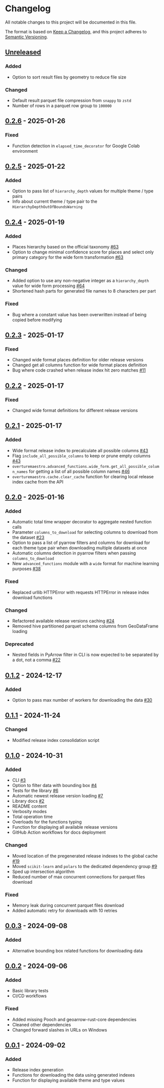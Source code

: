 # Changelog

All notable changes to this project will be documented in this file.

The format is based on [Keep a Changelog](https://keepachangelog.com/en/1.0.0/),
and this project adheres to [Semantic Versioning](https://semver.org/spec/v2.0.0.html).

## [Unreleased]

### Added

- Option to sort result files by geometry to reduce file size

### Changed

- Default result parquet file compression from `snappy` to `zstd`
- Number of rows in a parquet row group to `100000`

## [0.2.6] - 2025-01-26

### Fixed

- Function detection in `elapsed_time_decorator` for Google Colab environment

## [0.2.5] - 2025-01-22

### Added

- Option to pass list of `hierarchy_depth` values for multiple theme / type pairs
- Info about current theme / type pair to the `HierarchyDepthOutOfBoundsWarning`

## [0.2.4] - 2025-01-19

### Added

- Places hierarchy based on the official taxonomy [#63](https://github.com/kraina-ai/overturemaestro/issues/63)
- Option to change minimal confidence score for places and select only primary category for the wide form transformation [#63](https://github.com/kraina-ai/overturemaestro/issues/63)

### Changed

- Added option to use any non-negative integer as a `hierarchy_depth` value for wide form processing [#64](https://github.com/kraina-ai/overturemaestro/issues/64)
- Shortened hash parts for generated file names to 8 characters per part

### Fixed

- Bug where a constant value has been overwritten instead of being copied before modifying

## [0.2.3] - 2025-01-17

### Fixed

- Changed wide format places definition for older release versions
- Changed get all columns function for wide format places definition
- Bug where code crashed when release index hit zero matches [#11](https://github.com/kraina-ai/overturemaestro/issues/11)

## [0.2.2] - 2025-01-17

### Fixed

- Changed wide format definitions for different release versions

## [0.2.1] - 2025-01-17

### Added

- Wide format release index to precalculate all possible columns [#43](https://github.com/kraina-ai/overturemaestro/issues/43)
- Flag `include_all_possible_columns` to keep or prune empty columns [#43](https://github.com/kraina-ai/overturemaestro/issues/43)
- `overturemaestro.advanced_functions.wide_form.get_all_possible_column_names` for getting a list of all possible column names [#46](https://github.com/kraina-ai/overturemaestro/issues/46)
- `overturemaestro.cache.clear_cache` function for clearing local release index cache from the API

## [0.2.0] - 2025-01-16

### Added

- Automatic total time wrapper decorator to aggregate nested function calls
- Parameter `columns_to_download` for selecting columns to download from the dataset [#23](https://github.com/kraina-ai/overturemaestro/issues/23)
- Option to pass a list of pyarrow filters and columns for download for each theme type pair when downloading multiple datasets at once
- Automatic columns detection in pyarrow filters when passing `columns_to_download`
- New `advanced_functions` module with a `wide` format for machine learning purposes [#38](https://github.com/kraina-ai/overturemaestro/issues/38)

### Fixed

- Replaced urllib HTTPError with requests HTTPError in release index download functions

### Changed

- Refactored available release versions caching [#24](https://github.com/kraina-ai/overturemaestro/issues/24)
- Removed hive partitioned parquet schema columns from GeoDataFrame loading

### Deprecated

- Nested fields in PyArrow filter in CLI is now expected to be separated by a dot, not a comma [#22](https://github.com/kraina-ai/overturemaestro/issues/22)

## [0.1.2] - 2024-12-17

### Added

- Option to pass max number of workers for downloading the data [#30](https://github.com/kraina-ai/overturemaestro/issues/30)

## [0.1.1] - 2024-11-24

### Changed

- Modified release index consolidation script

## [0.1.0] - 2024-10-31

### Added

- CLI [#3](https://github.com/kraina-ai/overturemaestro/issues/3)
- Option to filter data with bounding box [#4](https://github.com/kraina-ai/overturemaestro/issues/4)
- Tests for the library [#6](https://github.com/kraina-ai/overturemaestro/issues/6)
- Automatic newest release version loading [#7](https://github.com/kraina-ai/overturemaestro/issues/7)
- Library docs [#2](https://github.com/kraina-ai/overturemaestro/issues/2)
- README content
- Verbosity modes
- Total operation time
- Overloads for the functions typing
- Function for displaying all available release versions
- GitHub Action workflows for docs deployment

### Changed

- Moved location of the pregenerated release indexes to the global cache [#19](https://github.com/kraina-ai/overturemaestro/issues/19)
- Moved `scikit-learn` and `polars` to the dedicated dependency group [#9](https://github.com/kraina-ai/overturemaestro/issues/9)
- Sped up intersection algorithm
- Reduced number of max concurrent connections for parquet files download

### Fixed

- Memory leak during concurrent parquet files download
- Added automatic retry for downloads with 10 retries

## [0.0.3] - 2024-09-08

### Added

- Alternative bounding box related functions for downloading data

## [0.0.2] - 2024-09-06

### Added

- Basic library tests
- CI/CD workflows

### Fixed

- Added missing Pooch and geoarrow-rust-core dependencies
- Cleaned other dependencies
- Changed forward slashes in URLs on Windows

## [0.0.1] - 2024-09-02

### Added

- Release index generation
- Functions for downloading the data using generated indexes
- Function for displaying available theme and type values

[Unreleased]: https://github.com/kraina-ai/overturemaestro/compare/0.2.6...HEAD

[0.2.6]: https://github.com/kraina-ai/overturemaestro/compare/0.2.5...0.2.6

[0.2.5]: https://github.com/kraina-ai/overturemaestro/compare/0.2.4...0.2.5

[0.2.4]: https://github.com/kraina-ai/overturemaestro/compare/0.2.3...0.2.4

[0.2.3]: https://github.com/kraina-ai/overturemaestro/compare/0.2.2...0.2.3

[0.2.2]: https://github.com/kraina-ai/overturemaestro/compare/0.2.1...0.2.2

[0.2.1]: https://github.com/kraina-ai/overturemaestro/compare/0.2.0...0.2.1

[0.2.0]: https://github.com/kraina-ai/overturemaestro/compare/0.1.2...0.2.0

[0.1.2]: https://github.com/kraina-ai/overturemaestro/compare/0.1.1...0.1.2

[0.1.1]: https://github.com/kraina-ai/overturemaestro/compare/0.1.0...0.1.1

[0.1.0]: https://github.com/kraina-ai/overturemaestro/compare/0.0.3...0.1.0

[0.0.3]: https://github.com/kraina-ai/overturemaestro/compare/0.0.2...0.0.3

[0.0.2]: https://github.com/kraina-ai/overturemaestro/compare/0.0.1...0.0.2

[0.0.1]: https://github.com/kraina-ai/overturemaestro/releases/tag/0.0.1
